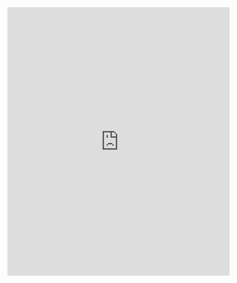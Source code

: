 <iframe title="சென்னை மாநகராட்சி உள்ளாட்சி தேர்தல் - 2022" aria-label="Election Donut" id="datawrapper-chart-Ok7n8" src="https://datawrapper.dwcdn.net/Ok7n8/2/" scrolling="no" frameborder="0" style="width: 0; min-width: 100% !important; border: none;" height="607"></iframe><script type="text/javascript">!function(){"use strict";window.addEventListener("message",(function(e){if(void 0!==e.data["datawrapper-height"]){var t=document.querySelectorAll("iframe");for(var a in e.data["datawrapper-height"])for(var r=0;r<t.length;r++){if(t[r].contentWindow===e.source)t[r].style.height=e.data["datawrapper-height"][a]+"px"}}}))}();
</script>
